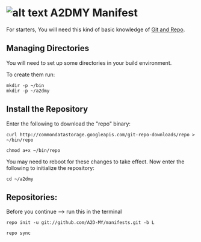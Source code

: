 ![alt text](https://lh6.googleusercontent.com/-37djMc1kBAU/VMMeLfpASfI/AAAAAAAAAMc/b_ISf1EBZp4/w828-h480-no/logo.png "A2DMY")
A2DMY Manifest
===============
For starters, You will need this kind of basic knowledge of [Git and Repo](http://source.android.com/source/version-control.html).

Managing Directories
---------------

You will need to set up some directories in your build environment.

To create them run:

    mkdir -p ~/bin
    mkdir -p ~/a2dmy
    
Install the Repository
----------------------

Enter the following to download the "repo" binary:

    curl http://commondatastorage.googleapis.com/git-repo-downloads/repo > ~/bin/repo

    chmod a+x ~/bin/repo

You may need to reboot for these changes to take effect. 
Now enter the following to initialize the repository:

    cd ~/a2dmy
    
  Repositories:
---------------

Before you continue --> run this in the terminal

    repo init -u git://github.com/A2D-MY/manifests.git -b L

    repo sync 
